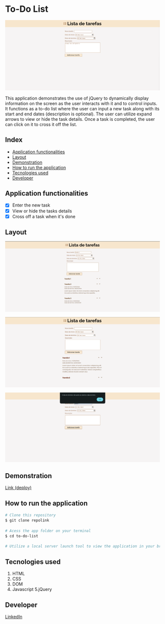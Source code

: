 # To-Do List
![Layout](./images/layout.png)

This application demonstrates the use of jQuery to dynamically display information on the screen as the user interacts with it and to control inputs. It functions as a to-do list where the user can input a new task along with its start and end dates (description is optional). The user can utilize expand arrows to view or hide the task details. Once a task is completed, the user can click on it to cross it off the list.


## Index
- <a href="#functionalities">Application functionalities</a>
- <a href="#layout">Layout</a>
- <a href="#demonstration">Demonstration</a>
- <a href="#run">How to run the application</a>
- <a href="#tecnologies-used">Tecnologies used</a>
- <a href="#developer">Developer</a>

## Application functionalities
 - [x]  Enter the new task
 - [x]  View or hide the tasks details
 - [x]  Cross off a task when it's done

## Layout

![Task list layout](./images/tasks.png)

![Tasks crossed](./images/tasks-crossed.png)

![Date error](./images/date-error.png)

## Demonstration
[Link (deploy)](https://to-do-list-theta-five.vercel.app/)



## How to run the application
```bash
# Clone this repository
$ git clone repolink

# Acess the app folder on your terminal
$ cd to-do-list

# Utilize a local server launch tool to view the application in your browser

```

## Tecnologies used
1. HTML
2. CSS
3. DOM
4. Javascript
5.jQuery

## Developer
[LinkedIn](https://www.linkedin.com/in/julia-silva-borges/)

